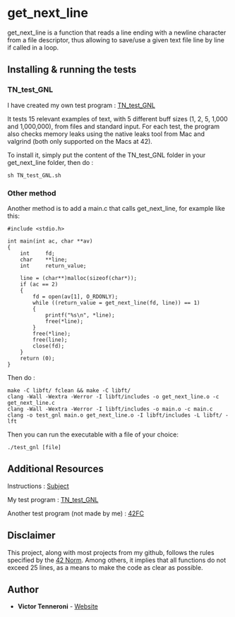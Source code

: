 # get_next_line

get_next_line is a function that reads a line ending with a newline character from a file descriptor, thus allowing to save/use a given text file line by line if called in a loop.

## Installing & running the tests

### TN_test_GNL

I have created my own test program : [TN_test_GNL](https://github.com/vtennero/TN_test_GNL)

It tests 15 relevant examples of text, with 5 different buff sizes (1, 2, 5, 1,000 and 1,000,000), from files and standard input. For each test, the program also checks memory leaks using the native leaks tool from Mac and valgrind (both only supported on the Macs at 42).

To install it, simply put the content of the TN_test_GNL folder in your get_next_line folder, then do :

```
sh TN_test_GNL.sh
```

### Other method

Another method is to add a main.c that calls get_next_line, for example like this:

```
#include <stdio.h>

int	main(int ac, char **av)
{
	int		fd;
	char	**line;
	int		return_value;

	line = (char**)malloc(sizeof(char*));
	if (ac == 2)
	{
		fd = open(av[1], O_RDONLY);
		while ((return_value = get_next_line(fd, line)) == 1)
		{
			printf("%s\n", *line);
			free(*line);
		}
		free(*line);
		free(line);
		close(fd);
	}
	return (0);
}
```

Then do :

```
make -C libft/ fclean && make -C libft/
clang -Wall -Wextra -Werror -I libft/includes -o get_next_line.o -c get_next_line.c
clang -Wall -Wextra -Werror -I libft/includes -o main.o -c main.c
clang -o test_gnl main.o get_next_line.o -I libft/includes -L libft/ -lft
```

Then you can run the executable with a file of your choice:

```
./test_gnl [file]
```

## Additional Resources

Instructions : [Subject](https://www.dropbox.com/s/dum2raheu2wfes7/get_next_line.en.pdf?dl=0)

My test program : [TN_test_GNL](https://github.com/vtennero/TN_test_GNL)

Another test program (not made by me) : [42FC](https://github.com/jgigault/42FileChecker)

## Disclaimer

This project, along with most projects from my github, follows the rules specified by the [42 Norm](https://www.dropbox.com/s/a6bpolsav238d97/norme.en.pdf?dl=0). Among others, it implies that all functions do not exceed 25 lines, as a means to make the code as clear as possible.

## Author

* **Victor Tenneroni** - [Website](http://victor-tenneroni.com/)
